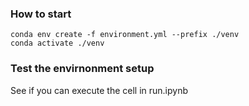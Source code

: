 ### How to start
```
conda env create -f environment.yml --prefix ./venv
conda activate ./venv
```


### Test the envirnonment setup 
See if you can execute the cell in run.ipynb
